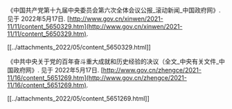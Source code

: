 《中国共产党第十九届中央委员会第六次全体会议公报_滚动新闻_中国政府网》. 见于 2022年5月17日. [http://www.gov.cn/xinwen/2021-11/11/content_5650329.htm](http://www.gov.cn/xinwen/2021-11/11/content_5650329.htm).


[[../attachments_2022/05/content_5650329.html]]

《中共中央关于党的百年奋斗重大成就和历史经验的决议（全文_中央有关文件_中国政府网》. 见于 2022年5月17日. [http://www.gov.cn/zhengce/2021-11/16/content_5651269.htm](http://www.gov.cn/zhengce/2021-11/16/content_5651269.htm).


[[../attachments_2022/05/content_5651269.html]]